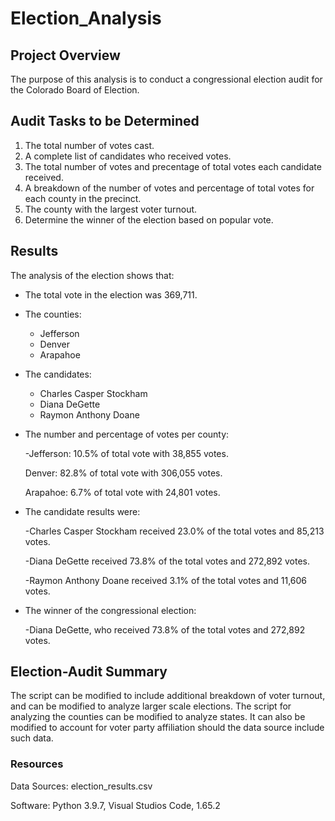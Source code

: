 # Election_Analysis

## Project Overview
The purpose of this analysis is to conduct a congressional election audit for the Colorado Board of Election.

## Audit Tasks to be Determined
1. The total number of votes cast.
2. A complete list of candidates who received votes.
3. The total number of votes and precentage of total votes each candidate received.
4. A breakdown of the number of votes and percentage of total votes for each county in the precinct.
5. The county with the largest voter turnout.
6. Determine the winner of the election based on popular vote.

## Results
The analysis of the election shows that:
- The total vote in the election was 369,711.
- The counties:
    - Jefferson
    - Denver
    - Arapahoe
     
- The candidates:
    - Charles Casper Stockham
    - Diana DeGette
    - Raymon Anthony Doane
    
    
- The number and percentage of votes per county:

    -Jefferson: 10.5% of total vote with 38,855 votes.
    
    Denver: 82.8% of total vote with 306,055 votes.
    
    Arapahoe: 6.7% of total vote with 24,801 votes.
    
    
- The candidate results were:

    -Charles Casper Stockham received 23.0% of the total votes and 85,213 votes.
    
    -Diana DeGette received 73.8% of the total votes and 272,892 votes.
    
    -Raymon Anthony Doane received 3.1% of the total votes and 11,606 votes.
    
- The winner of the congressional election:
 
    -Diana DeGette, who received 73.8% of the total votes and 272,892 votes.
     
## Election-Audit Summary
The script can be modified to include additional breakdown of voter turnout, and can be modified to analyze larger scale elections. The script for analyzing the counties can be modified to analyze states. It can also be modified to account for voter party affiliation should the data source include such data. 
### Resources
Data Sources: election_results.csv

Software: Python 3.9.7, Visual Studios Code, 1.65.2
